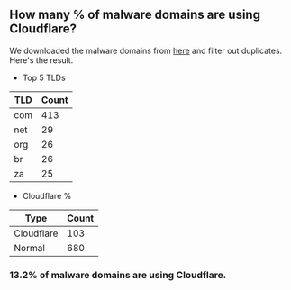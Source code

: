 ## How many % of malware domains are using Cloudflare?


We downloaded the malware domains from [here](https://urlhaus.abuse.ch) and filter out duplicates.
Here's the result.


[//]: # (start replacement)


- Top 5 TLDs

| TLD | Count |
| --- | --- |
| com | 413 |
| net | 29 |
| org | 26 |
| br | 26 |
| za | 25 |


- Cloudflare %

| Type | Count |
| --- | --- |
| Cloudflare | 103 |
| Normal | 680 |


### 13.2% of malware domains are using Cloudflare.